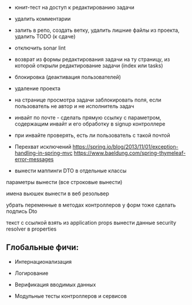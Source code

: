 * юнит-тест на доступ к редактированию задачи
* удалить комментарии
* залить в репо, создать ветку, удалить лишние файлы из проекта, удалить TODO (к сдаче)
* отключить sonar lint

* возврат из формы редактирования задачи на ту страницу, из которой открыли редактирование задачи (index или tasks)

* блокировка (деактивация пользователей)

* удаление проекта 

* на странице просмотра задачи заблокировать поля, если пользователь не автор и не исполнитель задач

* инвайт по почте - сделать прямую ссылку с параметром, содержащим инвайт и его обработку в signup контроллере

* при инвайте проверять, есть ли пользователь с такой почтой

* Перехват исключений
  https://spring.io/blog/2013/11/01/exception-handling-in-spring-mvc
  https://www.baeldung.com/spring-thymeleaf-error-messages

* вынести маппинги DTO в отдельные классы

параметры вынести (все строковые вынести)

имена вьюшек вынести в веб резольвер

убрать переменные в методах контроллеров
у форм тоже сделать подпись Dto

текст с ссылкой взять из application props
вынести данные security resolver в properties


## Глобальные фичи:

* Интернационализация

* Логирование

* Верификация вводимых данных

* Модульные тесты контроллеров и сервисов



